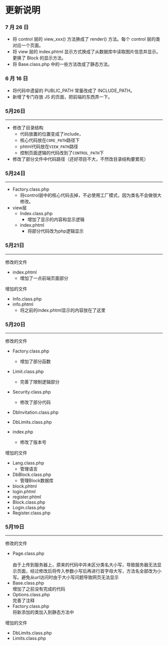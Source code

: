 更新说明
====

### 7 月 26 日
- 将 control 层的 view_xxx() 方法换成了 render() 方法。每个 control 层的类对应一个页面。
- 将 view 层的 index.phtml 显示方式换成了从数据库中读取图片信息并显示。更换了 Block 的显示方法。
- 将 Base.class.php 中的一些方法改成了静态方法。

### 6 月 16 日

- 将代码中遗留的 PUBLIC_PATH 常量改成了 INCLUDE_PATH。
- 新增了专门存放 JS 的页面，把前端的东西弄一下。

### 5月26日
---

- 修改了目录结构
  * 代码放置的位置变成了include，
  * 核心代码放在`CORE_PATH`路径下
  * phtml代码放在`VIEW_PATH`路径
  * 控制页面逻辑的代码改到了`CONTROL_PATH`下
- 修改了部分文件中代码路径（还好项目不大，不然改目录结构要累死）


### 5月24日
---

- Factory.class.php
  * 将control层中的核心代码去掉，不必使用工厂模式，因为类名不会做很大修改。
- view层
  - Index.class.php
    * 增加了显示的内容和显示逻辑
  - index.phtml
    * 将部分代码改为php逻辑显示


### 5月21日
---

修改的文件

- index.phtml
  * 增加了一点前端页面部分

增加的文件

- Info.class.php
- info.phtml
  * 将之前的index.phtml显示的内容放在了这里

### 5月20日
---

修改的文件

- Factory.class.php<br>
  * 增加了部分函数
- Limit.class.php<br>
  * 完善了限制逻辑部分
- Security.class.php<br>
  * 修改了部分代码
- DbInvitation.class.php<br>
    
- DbLimits.class.php<br>
    
- index.php<br>
  * 修改了版本号

增加的文件

- Lang.class.php<br>
  * 管理语言
- DbBlock.class.php<br>
  * 管理Block数据库
- block.phtml
- login.phtml
- register.phtml
- Block.class.php
- Login.class.php
- Register.class.php


### 5月19日
---

修改的文件

- Page.class.php<br>  
    由于上传到服务器上，原来的代码中并未区分类名大小写，导致服务器无法显示页面，经过修改后将传入参数小写后再进行首字母大写，方法名全部改为小写。避免从url访问时由于大小写问题导致网页无法显示
- Base.class.php<br>
    增加了之前没有完成的代码
- Options.class.php<br>
    完善了注释
- Factory.class.php<br>
    将新添加的类加入到静态方法中

增加的文件

- DbLimits.class.php
- Limits.class.php
